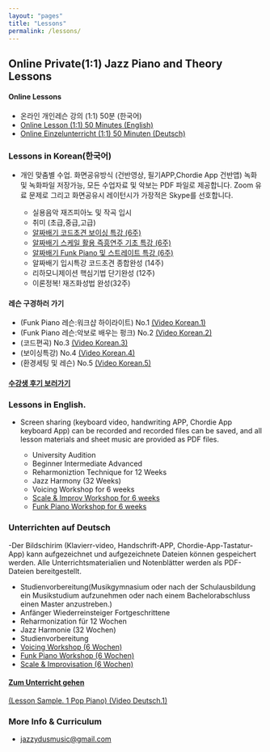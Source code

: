 ```yaml
---
layout: "pages"
title: "Lessons"
permalink: /lessons/
---
```


## Online Private(1:1) Jazz Piano and Theory Lessons

#### Online Lessons
  
 - 온라인 개인레슨 강의 (1:1)  50분 (한국어)
 - <a href="/lessons/onlinelesson-eng">Online Lesson (1:1) 50 Minutes (English)</a>
 - <a href="/lessons/onlinelesson-deutsch">Online Einzelunterricht (1:1) 50 Minuten (Deutsch)</a>
 
### Lessons in Korean(한국어)
 
- 개인 맞춤별 수업. 화면공유방식 (건반영상, 필기APP,Chordie App 건반앱) 녹화 및  녹화파일 저장가능, 모든 수업자료 및 악보는 PDF 파일로 제공합니다. Zoom 유료 문제로 그리고 화면공유시 레이턴시가 가장적은 Skype를 선호합니다.

 
  
  - 실용음악 재즈피아노 및 작곡 입시
  - 취미 (초급,중급,고급)
  - <a href="/lessons/essential-voicings">알짜배기 코드초견 보이싱 특강 (6주)</a>
  - <a href="/lessons/essential-scale">알짜배기 스케일 활용 즉흥연주 기초 특강 (6주)
  - <a href="/lessons/essential-funk">알짜배기 Funk Piano 및 스트레이트 특강 (6주)</a>
  - 알짜배기 입시특강 코드초견 종합완성 (14주)
  - 리하모니제이션 핵심기법 단기완성 (12주)
  - 이론정복! 재즈화성법 완성(32주)
  
 
#### 레슨 구경하러 가기 
- (Funk Piano 레슨:워크샵 하이라이트) No.1 
    <a href="https://youtu.be/93QkhEATEMc" target="_blank"> (Video Korean.1)</a>  
- (Funk Piano 레슨:악보로 배우는 펑크) No.2
    <a href="https://youtu.be/SaeBq5GyAEw" target="_blank"> (Video Korean.2)</a> 
- (코드편곡) No.3
    <a href="https://youtu.be/peX0o5pAD2Q" target="_blank"> (Video Korean.3)</a>
- (보이싱특강) No.4
    <a href="https://youtu.be/hi-q-cANOEc" target="_blank"> (Video Korean.4)</a>
- (환경세팅 및 레슨) No.5
    <a href="https://youtu.be/AVtyd8GAnoM" target="_blank"> (Video Korean.5)</a>

#### <a href="https://jjmusic-online.github.io/assets/images/photo13.jpg">수강생 후기 보러가기</a>
 
### Lessons in English.

- Screen sharing (keyboard video, handwriting APP, Chordie App keyboard App) can be recorded and recorded files can be saved, and all lesson materials and sheet music are provided as PDF files.

  - University Audition
  - Beginner Intermediate Advanced
  - Reharmoniztion Technique for 12 Weeks
  - Jazz Harmony (32 Weeks)
  - Voicing Workshop for 6 weeks
  - <a href="/lessons/essential-scale-eng">Scale & Improv Workshop for 6 weeks
  - <a href="/lessons/essential-funkeng">Funk Piano Workshop for 6 weeks </a>

### Unterrichten auf Deutsch

  -Der Bildschirim (Klavierr-video, Handschrift-APP, Chordie-App-Tastatur-App) kann aufgezeichnet und aufgezeichnete Dateien können gespeichert werden. Alle Unterrichtsmaterialien und Notenblätter werden als PDF-Dateien bereitgestellt.

  - Studienvorbereitung(Musikgymnasium oder nach der Schulausbildung ein Musikstudium aufzunehmen oder nach einem Bachelorabschluss einen Master anzustreben.)
  - Anfänger Wiederreinsteiger Fortgeschrittene
  - Reharmonization für 12 Wochen
  - Jazz Harmonie (32 Wochen)
  - Studienvorbereitung
  - <a href="/lessons/essential-voicings-deutsch">Voicing Workshop (6 Wochen)
  - <a href="/lessons/essential-funkdeutsch">Funk Piano Workshop (6 Wochen)
  - <a href="/lessons/essential-scale-deutsch"> Scale & Improvisation (6 Wochen)

 
  #### Zum Unterricht gehen 
  (Lesson Sample. 1 Pop Piano)
<a href="https://youtu.be/jDeisctXh1c" target="_blank"> (Video Deutsch.1)</a>


### More Info & Curriculum
- jazzydusmusic@gmail.com



